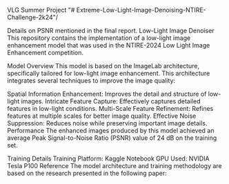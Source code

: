 VLG Summer Project
"# Extreme-Low-Light-Image-Denoising-NTIRE-Challenge-2k24"/

Details on PSNR mentioned in the final report.
Low-Light Image Denoiser
This repository contains the implementation of a low-light image enhancement model that was used in the NTIRE-2024 Low Light Image Enhancement competition.

Model Overview
This model is based on the ImageLab architecture, specifically tailored for low-light image enhancement. This architecture integrates several techniques to improve the image quality:

Spatial Information Enhancement: Improves the detail and structure of low-light images.
Intricate Feature Capture: Effectively captures detailed features in low-light conditions.
Multi-Scale Feature Refinement: Refines features at multiple scales for better image quality.
Effective Noise Suppression: Reduces noise while preserving important image details.
Performance
The enhanced images produced by this model achieved an average Peak Signal-to-Noise Ratio (PSNR) value of 24 dB on the training set.

Training Details
Training Platform: Kaggle Notebook
GPU Used: NVIDIA Tesla P100
Reference
The model architecture and training methodology are based on the research presented in the following paper:
